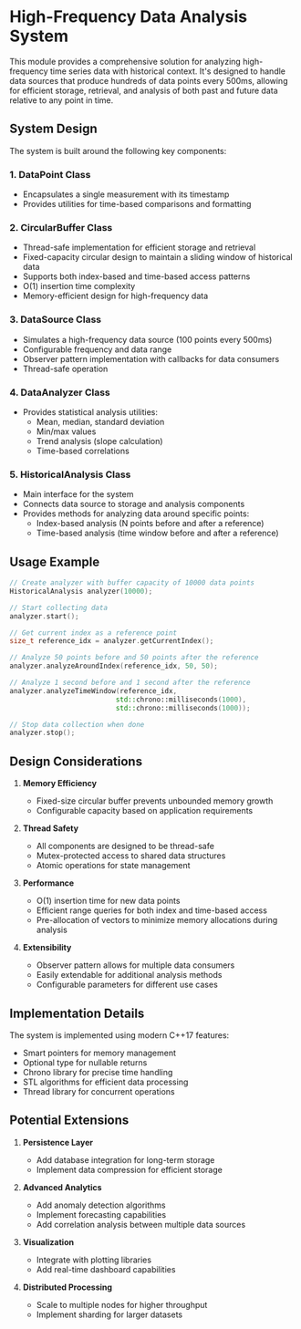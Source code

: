 # High-Frequency Data Analysis System

This module provides a comprehensive solution for analyzing high-frequency time series data with historical context. It's designed to handle data sources that produce hundreds of data points every 500ms, allowing for efficient storage, retrieval, and analysis of both past and future data relative to any point in time.

## System Design

The system is built around the following key components:

### 1. DataPoint Class
- Encapsulates a single measurement with its timestamp
- Provides utilities for time-based comparisons and formatting

### 2. CircularBuffer Class
- Thread-safe implementation for efficient storage and retrieval
- Fixed-capacity circular design to maintain a sliding window of historical data
- Supports both index-based and time-based access patterns
- O(1) insertion time complexity
- Memory-efficient design for high-frequency data

### 3. DataSource Class
- Simulates a high-frequency data source (100 points every 500ms)
- Configurable frequency and data range
- Observer pattern implementation with callbacks for data consumers
- Thread-safe operation

### 4. DataAnalyzer Class
- Provides statistical analysis utilities:
  - Mean, median, standard deviation
  - Min/max values
  - Trend analysis (slope calculation)
  - Time-based correlations

### 5. HistoricalAnalysis Class
- Main interface for the system
- Connects data source to storage and analysis components
- Provides methods for analyzing data around specific points:
  - Index-based analysis (N points before and after a reference)
  - Time-based analysis (time window before and after a reference)

## Usage Example

```cpp
// Create analyzer with buffer capacity of 10000 data points
HistoricalAnalysis analyzer(10000);

// Start collecting data
analyzer.start();

// Get current index as a reference point
size_t reference_idx = analyzer.getCurrentIndex();

// Analyze 50 points before and 50 points after the reference
analyzer.analyzeAroundIndex(reference_idx, 50, 50);

// Analyze 1 second before and 1 second after the reference
analyzer.analyzeTimeWindow(reference_idx, 
                          std::chrono::milliseconds(1000),
                          std::chrono::milliseconds(1000));

// Stop data collection when done
analyzer.stop();
```

## Design Considerations

1. **Memory Efficiency**
   - Fixed-size circular buffer prevents unbounded memory growth
   - Configurable capacity based on application requirements

2. **Thread Safety**
   - All components are designed to be thread-safe
   - Mutex-protected access to shared data structures
   - Atomic operations for state management

3. **Performance**
   - O(1) insertion time for new data points
   - Efficient range queries for both index and time-based access
   - Pre-allocation of vectors to minimize memory allocations during analysis

4. **Extensibility**
   - Observer pattern allows for multiple data consumers
   - Easily extendable for additional analysis methods
   - Configurable parameters for different use cases

## Implementation Details

The system is implemented using modern C++17 features:
- Smart pointers for memory management
- Optional type for nullable returns
- Chrono library for precise time handling
- STL algorithms for efficient data processing
- Thread library for concurrent operations

## Potential Extensions

1. **Persistence Layer**
   - Add database integration for long-term storage
   - Implement data compression for efficient storage

2. **Advanced Analytics**
   - Add anomaly detection algorithms
   - Implement forecasting capabilities
   - Add correlation analysis between multiple data sources

3. **Visualization**
   - Integrate with plotting libraries
   - Add real-time dashboard capabilities

4. **Distributed Processing**
   - Scale to multiple nodes for higher throughput
   - Implement sharding for larger datasets
